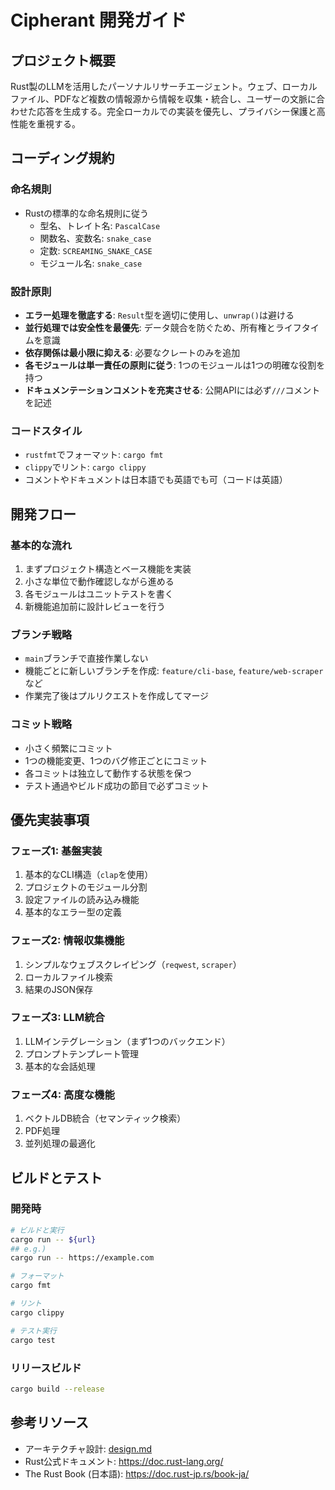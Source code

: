 # Cipherant 開発ガイド

## プロジェクト概要
Rust製のLLMを活用したパーソナルリサーチエージェント。ウェブ、ローカルファイル、PDFなど複数の情報源から情報を収集・統合し、ユーザーの文脈に合わせた応答を生成する。完全ローカルでの実装を優先し、プライバシー保護と高性能を重視する。

## コーディング規約

### 命名規則
- Rustの標準的な命名規則に従う
  - 型名、トレイト名: `PascalCase`
  - 関数名、変数名: `snake_case`
  - 定数: `SCREAMING_SNAKE_CASE`
  - モジュール名: `snake_case`

### 設計原則
- **エラー処理を徹底する**: `Result`型を適切に使用し、`unwrap()`は避ける
- **並行処理では安全性を最優先**: データ競合を防ぐため、所有権とライフタイムを意識
- **依存関係は最小限に抑える**: 必要なクレートのみを追加
- **各モジュールは単一責任の原則に従う**: 1つのモジュールは1つの明確な役割を持つ
- **ドキュメンテーションコメントを充実させる**: 公開APIには必ず`///`コメントを記述

### コードスタイル
- `rustfmt`でフォーマット: `cargo fmt`
- `clippy`でリント: `cargo clippy`
- コメントやドキュメントは日本語でも英語でも可（コードは英語）

## 開発フロー

### 基本的な流れ
1. まずプロジェクト構造とベース機能を実装
2. 小さな単位で動作確認しながら進める
3. 各モジュールはユニットテストを書く
4. 新機能追加前に設計レビューを行う

### ブランチ戦略
- `main`ブランチで直接作業しない
- 機能ごとに新しいブランチを作成: `feature/cli-base`, `feature/web-scraper` など
- 作業完了後はプルリクエストを作成してマージ

### コミット戦略
- 小さく頻繁にコミット
- 1つの機能変更、1つのバグ修正ごとにコミット
- 各コミットは独立して動作する状態を保つ
- テスト通過やビルド成功の節目で必ずコミット

## 優先実装事項

### フェーズ1: 基盤実装
1. 基本的なCLI構造（`clap`を使用）
2. プロジェクトのモジュール分割
3. 設定ファイルの読み込み機能
4. 基本的なエラー型の定義

### フェーズ2: 情報収集機能
1. シンプルなウェブスクレイピング（`reqwest`, `scraper`）
2. ローカルファイル検索
3. 結果のJSON保存

### フェーズ3: LLM統合
1. LLMインテグレーション（まず1つのバックエンド）
2. プロンプトテンプレート管理
3. 基本的な会話処理

### フェーズ4: 高度な機能
1. ベクトルDB統合（セマンティック検索）
2. PDF処理
3. 並列処理の最適化

## ビルドとテスト

### 開発時
```bash
# ビルドと実行
cargo run -- ${url}
## e.g.)
cargo run -- https://example.com

# フォーマット
cargo fmt

# リント
cargo clippy

# テスト実行
cargo test
```

### リリースビルド
```bash
cargo build --release
```

## 参考リソース
- アーキテクチャ設計: [design.md](./design.md)
- Rust公式ドキュメント: https://doc.rust-lang.org/
- The Rust Book (日本語): https://doc.rust-jp.rs/book-ja/
